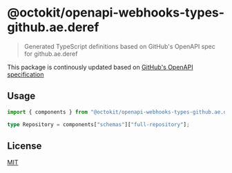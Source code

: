 # @octokit/openapi-webhooks-types-github.ae.deref

> Generated TypeScript definitions based on GitHub's OpenAPI spec for github.ae.deref

This package is continously updated based on [GitHub's OpenAPI specification](https://github.com/github/rest-api-description/)

## Usage

```ts
import { components } from "@octokit/openapi-webhooks-types-github.ae.deref";

type Repository = components["schemas"]["full-repository"];
```

## License

[MIT](LICENSE)
